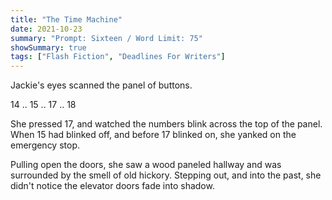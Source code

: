 ```yaml
---
title: "The Time Machine"
date: 2021-10-23
summary: "Prompt: Sixteen / Word Limit: 75"
showSummary: true
tags: ["Flash Fiction", "Deadlines For Writers"]
---
```


Jackie's eyes scanned the panel of buttons. 

14 .. 15 .. 17 .. 18

She pressed 17, and watched the numbers blink across the top of the panel. When 15 had blinked off, and before 17 blinked on, she yanked on the emergency stop. 

Pulling open the doors, she saw a wood paneled hallway and was surrounded by the smell of old hickory. Stepping out, and into the past, she didn't notice the elevator doors fade into shadow.
